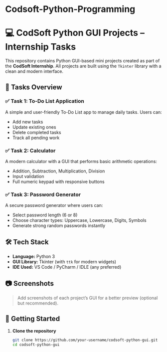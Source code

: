 # Codsoft-Python-Programming
# 💻 CodSoft Python GUI Projects – Internship Tasks

This repository contains Python GUI-based mini projects created as part of the **CodSoft Internship**. All projects are built using the `Tkinter` library with a clean and modern interface.

## 📌 Tasks Overview

### ✅ Task 1: To-Do List Application
A simple and user-friendly To-Do List app to manage daily tasks. Users can:
- Add new tasks
- Update existing ones
- Delete completed tasks
- Track all pending work

### ✅ Task 2: Calculator
A modern calculator with a GUI that performs basic arithmetic operations:
- Addition, Subtraction, Multiplication, Division
- Input validation
- Full numeric keypad with responsive buttons

### ✅ Task 3: Password Generator
A secure password generator where users can:
- Select password length (6 or 8)
- Choose character types: Uppercase, Lowercase, Digits, Symbols
- Generate strong random passwords instantly

## 🛠️ Tech Stack
- **Language:** Python 3
- **GUI Library:** Tkinter (with `ttk` for modern widgets)
- **IDE Used:** VS Code / PyCharm / IDLE (any preferred)

## 📷 Screenshots
> Add screenshots of each project’s GUI for a better preview (optional but recommended).

## 🚀 Getting Started

1. **Clone the repository**
   ```bash
   git clone https://github.com/your-username/codsoft-python-gui.git
   cd codsoft-python-gui
